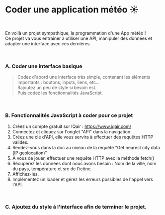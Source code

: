 # Coder une application météo ☀️

<br>

En voilà un projet sympathique, la programmation d'une App météo !<br>
Ce projet va vous entraîner à utiliser une API, manipuler des données et adapter une interface avec ces dernières.<br>

<br>

### A. Coder une interface basique
> Codez d'abord une interface très simple, contenant les éléments importants : boutons, inputs, liens, etc... <br>
> Rajoutez un peu de style si besoin est. 
> <br>
> Puis codez les fonctionnalités JavaScript.
> 
<br>

### B. Fonctionnalités JavaScript à coder pour ce projet

1. Créez un compte gratuit sur IQair : https://www.iqair.com/
2. Connectez et cliquez sur l'onglet "API" dans la navigation.
3. Créez une clé d'API, elle vous servira à effectuer des requêtes HTTP valides.
4. Rendez-vous dans la doc au niveau de la requête "Get nearest city data (IP geolocation)"
5. À vous de jouer, effectuer une requête HTTP avec la méthode fetch()
6. Récupérez les données dont nous avons besoin : Nom de la ville, nom du pays, température et src de l'icône.
7. Affichez-les.
8. Implémentez un loader et gérez les erreurs possibles de l'appel vers l'API.


<br>

### C. Ajoutez du style à l'interface afin de terminer le projet.
